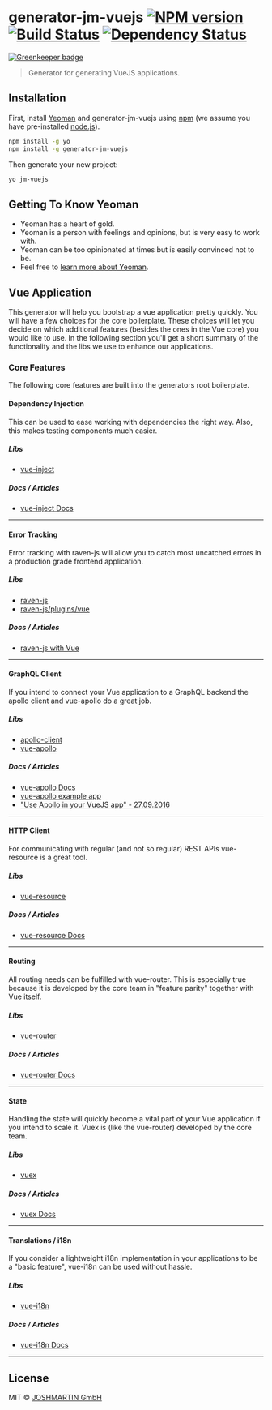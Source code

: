 # generator-jm-vuejs [![NPM version][npm-image]][npm-url] [![Build Status][travis-image]][travis-url] [![Dependency Status][daviddm-image]][daviddm-url]

[![Greenkeeper badge](https://badges.greenkeeper.io/jshmrtn/generator-jm-vuejs.svg)](https://greenkeeper.io/)
> Generator for generating VueJS applications.

## Installation

First, install [Yeoman](http://yeoman.io) and generator-jm-vuejs using [npm](https://www.npmjs.com/) (we assume you have pre-installed [node.js](https://nodejs.org/)).

```bash
npm install -g yo
npm install -g generator-jm-vuejs
```

Then generate your new project:

```bash
yo jm-vuejs
```

## Getting To Know Yeoman

 * Yeoman has a heart of gold.
 * Yeoman is a person with feelings and opinions, but is very easy to work with.
 * Yeoman can be too opinionated at times but is easily convinced not to be.
 * Feel free to [learn more about Yeoman](http://yeoman.io/).

## Vue Application

This generator will help you bootstrap a vue application pretty quickly. You will have a few choices for the core boilerplate. These choices will let you decide on which additional features (besides the ones in the Vue core) you would like to use. In the following section you'll get a short summary of the functionality and the libs we use to enhance our applications.

### Core Features

The following core features are built into the generators root boilerplate.

#### Dependency Injection

This can be used to ease working with dependencies the right way. Also, this makes testing components much easier.

##### Libs

* [vue-inject](https://www.npmjs.com/package/vue-inject)

##### Docs / Articles

* [vue-inject Docs](https://github.com/jpex-js/vue-inject/blob/master/README.md)

---

#### Error Tracking

Error tracking with raven-js will allow you to catch most uncatched errors in a production grade frontend application.

##### Libs

* [raven-js](https://www.npmjs.com/package/raven-js)
* [raven-js/plugins/vue](https://github.com/getsentry/raven-js/blob/master/plugins/vue.js)

##### Docs / Articles

* [raven-js with Vue](https://github.com/getsentry/raven-js/blob/master/docs/integrations/vue.rst)

---

#### GraphQL Client

If you intend to connect your Vue application to a GraphQL backend the apollo client and vue-apollo do a great job.

##### Libs

* [apollo-client](https://www.npmjs.com/package/apollo-client)
* [vue-apollo](https://www.npmjs.com/package/vue-apollo)

##### Docs / Articles

* [vue-apollo Docs](https://github.com/Akryum/vue-apollo)
* [vue-apollo example app](https://github.com/Akryum/vue-apollo-example)
* ["Use Apollo in your VueJS app" - 27.09.2016](https://dev-blog.apollodata.com/use-apollo-in-your-vuejs-app-89812429d8b2)

---

#### HTTP Client

For communicating with regular (and not so regular) REST APIs vue-resource is a great tool.

##### Libs

* [vue-resource](https://www.npmjs.com/package/vue-resource)

##### Docs / Articles

* [vue-resource Docs](https://github.com/pagekit/vue-resource)

---

#### Routing

All routing needs can be fulfilled with vue-router. This is especially true because it is developed by the core team in "feature parity" together with Vue itself.

##### Libs

* [vue-router](https://www.npmjs.com/package/vue-router)

##### Docs / Articles

* [vue-router Docs](https://router.vuejs.org/en/)

---

#### State

Handling the state will quickly become a vital part of your Vue application if you intend to scale it. Vuex is (like the vue-router) developed by the core team.

##### Libs

* [vuex](https://www.npmjs.com/package/vuex)

##### Docs / Articles

* [vuex Docs](https://vuex.vuejs.org/en/)

---

#### Translations / i18n

If you consider a lightweight i18n implementation in your applications to be a "basic feature", vue-i18n can be used without hassle.

##### Libs

* [vue-i18n](https://www.npmjs.com/package/vue-i18n)

##### Docs / Articles

* [vue-i18n Docs](https://kazupon.github.io/vue-i18n/)

---

## License

MIT © [JOSHMARTIN GmbH](https://joshmartin.ch)


[npm-image]: https://badge.fury.io/js/generator-jm-vuejs.svg
[npm-url]: https://npmjs.org/package/@jshmrtn/generator-jm-vuejs
[travis-image]: https://travis-ci.org/jshmrtn/generator-jm-vuejs.svg?branch=master
[travis-url]: https://travis-ci.org/jshmrtn/generator-jm-vuejs
[daviddm-image]: https://david-dm.org/jshmrtn/generator-jm-vuejs.svg?theme=shields.io
[daviddm-url]: https://david-dm.org/jshmrtn/generator-jm-vuejs
